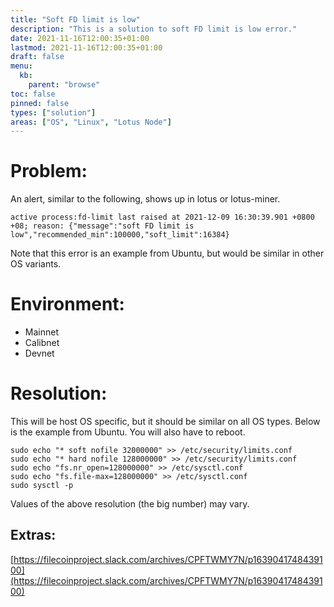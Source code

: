 ```yaml
---
title: "Soft FD limit is low"
description: "This is a solution to soft FD limit is low error."
date: 2021-11-16T12:00:35+01:00
lastmod: 2021-11-16T12:00:35+01:00
draft: false
menu:
  kb:
    parent: "browse"
toc: false
pinned: false
types: ["solution"]
areas: ["OS", "Linux", "Lotus Node"]
---
```


# Problem:

An alert, similar to the following, shows up in lotus or lotus-miner.

`active process:fd-limit last raised at 2021-12-09 16:30:39.901 +0800 +08; reason: {"message":"soft FD limit is low","recommended_min":100000,"soft_limit":16384}`

Note that this error is an example from Ubuntu, but would be similar in other OS variants. 

# Environment:

* Mainnet
* Calibnet
* Devnet

# Resolution:

This will be host OS specific, but it should be similar on all OS types. Below is the example from Ubuntu. You will also have to reboot.
```
sudo echo "* soft nofile 32000000" >> /etc/security/limits.conf
sudo echo "* hard nofile 128000000" >> /etc/security/limits.conf
sudo echo "fs.nr_open=128000000" >> /etc/sysctl.conf
sudo echo "fs.file-max=128000000" >> /etc/sysctl.conf
sudo sysctl -p
```
Values of the above resolution (the big number) may vary.

## Extras:

[https://filecoinproject.slack.com/archives/CPFTWMY7N/p1639041748439100](https://filecoinproject.slack.com/archives/CPFTWMY7N/p1639041748439100)


